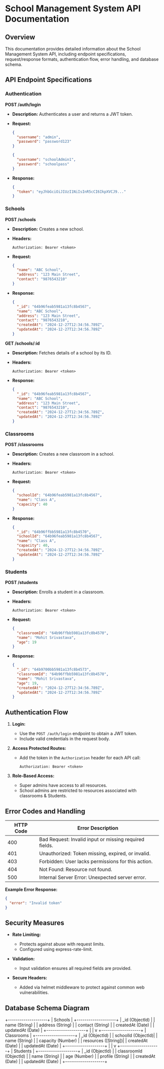# School Management System API Documentation

## Overview

This documentation provides detailed information about the School Management System API, including endpoint specifications, request/response formats, authentication flow, error handling, and database schema.

## API Endpoint Specifications

### Authentication

**POST /auth/login**

- **Description:** Authenticates a user and returns a JWT token.

- **Request:**

  ```json
  {
    "username": "admin",
    "password": "password123"
  }
  ```

  ```json
  {
    "username": "schoolAdmin1",
    "password": "schoolpass"
  }
  ```

- **Response:**
  ```json
  {
    "token": "eyJhbGciOiJIUzI1NiIsInR5cCI6IkpXVCJ9..."
  }
  ```

### Schools

**POST /schools**

- **Description:** Creates a new school.

- **Headers:**

  ```http
  Authorization: Bearer <token>
  ```

- **Request:**

  ```json
  {
    "name": "ABC School",
    "address": "123 Main Street",
    "contact": "9876543210"
  }
  ```

- **Response:**
  ```json
  {
    "_id": "64b96feab5981a13fc8b4567",
    "name": "ABC School",
    "address": "123 Main Street",
    "contact": "9876543210",
    "createdAt": "2024-12-27T12:34:56.789Z",
    "updatedAt": "2024-12-27T12:34:56.789Z"
  }
  ```

**GET /schools/:id**

- **Description:** Fetches details of a school by its ID.

- **Headers:**

  ```http
  Authorization: Bearer <token>
  ```

- **Response:**
  ```json
  {
    "_id": "64b96feab5981a13fc8b4567",
    "name": "ABC School",
    "address": "123 Main Street",
    "contact": "9876543210",
    "createdAt": "2024-12-27T12:34:56.789Z",
    "updatedAt": "2024-12-27T12:34:56.789Z"
  }
  ```

### Classrooms

**POST /classrooms**

- **Description:** Creates a new classroom in a school.

- **Headers:**

  ```http
  Authorization: Bearer <token>
  ```

- **Request:**

  ```json
  {
    "schoolId": "64b96feab5981a13fc8b4567",
    "name": "Class A",
    "capacity": 40
  }
  ```

- **Response:**
  ```json
  {
    "_id": "64b96ffbb5981a13fc8b4570",
    "schoolId": "64b96feab5981a13fc8b4567",
    "name": "Class A",
    "capacity": 40,
    "createdAt": "2024-12-27T12:34:56.789Z",
    "updatedAt": "2024-12-27T12:34:56.789Z"
  }
  ```

### Students

**POST /students**

- **Description:** Enrolls a student in a classroom.

- **Headers:**

  ```http
  Authorization: Bearer <token>
  ```

- **Request:**

  ```json
  {
    "classroomId": "64b96ffbb5981a13fc8b4570",
    "name": "Mohit Srivastava",
    "age": 19
  }
  ```

- **Response:**
  ```json
  {
    "_id": "64b9700bb5981a13fc8b4573",
    "classroomId": "64b96ffbb5981a13fc8b4570",
    "name": "Mohit Srivastava",
    "age": 19,
    "createdAt": "2024-12-27T12:34:56.789Z",
    "updatedAt": "2024-12-27T12:34:56.789Z"
  }
  ```

## Authentication Flow

1. **Login:**

   - Use the `POST /auth/login` endpoint to obtain a JWT token.
   - Include valid credentials in the request body.

2. **Access Protected Routes:**

   - Add the token in the `Authorization` header for each API call:
     ```http
     Authorization: Bearer <token>
     ```

3. **Role-Based Access:**
   - Super admins have access to all resources.
   - School admins are restricted to resources associated with classrooms & Students.

## Error Codes and Handling

| HTTP Code | Error Description                                      |
| --------- | ------------------------------------------------------ |
| 400       | Bad Request: Invalid input or missing required fields. |
| 401       | Unauthorized: Token missing, expired, or invalid.      |
| 403       | Forbidden: User lacks permissions for this action.     |
| 404       | Not Found: Resource not found.                         |
| 500       | Internal Server Error: Unexpected server error.        |

**Example Error Response:**

```json
{
  "error": "Invalid token"
}
```

## Security Measures

- **Rate Limiting:**

  - Protects against abuse with request limits.
  - Configured using express-rate-limit.

- **Validation:**

  - Input validation ensures all required fields are provided.

- **Secure Headers:**
  - Added via helmet middleware to protect against common web vulnerabilities.

## Database Schema Diagram

+--------------------+
| Schools |
+--------------------+
| \_id (ObjectId) |
| name (String) |
| address (String) |
| contact (String) |
| createdAt (Date) |
| updatedAt (Date) |
+--------------------+
|
|
v
+--------------------+
| Classrooms |
+--------------------+
| \_id (ObjectId) |
| schoolId (ObjectId)|
| name (String) |
| capacity (Number) |
| resources ([String])|
| createdAt (Date) |
| updatedAt (Date) |
+--------------------+
|
|
v
+--------------------+
| Students |
+--------------------+
| \_id (ObjectId) |
| classroomId (ObjectId) |
| name (String) |
| age (Number) |
| profile (String) |
| createdAt (Date) |
| updatedAt (Date) |
+--------------------+
